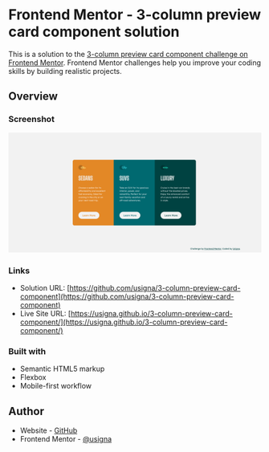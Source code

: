 # Frontend Mentor - 3-column preview card component solution

This is a solution to the [3-column preview card component challenge on Frontend Mentor](https://www.frontendmentor.io/challenges/3column-preview-card-component-pH92eAR2-). Frontend Mentor challenges help you improve your coding skills by building realistic projects.

## Overview

### Screenshot

![screenshot](./screenshot.png)

### Links

- Solution URL: [https://github.com/usigna/3-column-preview-card-component](https://github.com/usigna/3-column-preview-card-component)
- Live Site URL: [https://usigna.github.io/3-column-preview-card-component/](https://usigna.github.io/3-column-preview-card-component/)

### Built with

- Semantic HTML5 markup
- Flexbox
- Mobile-first workflow

## Author

- Website - [GitHub](https://github.com/usigna)
- Frontend Mentor - [@usigna](https://www.frontendmentor.io/profile/usigna)
